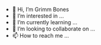 - 👋 Hi, I’m Grimm Bones
- 👀 I’m interested in ...
- 🌱 I’m currently learning ...
- 💞️ I’m looking to collaborate on ...
- 📫 How to reach me ...

<!---
ROTTIEBONES/ROTTIEBONES is a ✨ special ✨ repository because its `README.md` (this file) appears on your GitHub profile.
You can click the Preview link to take a look at your changes.
--->
